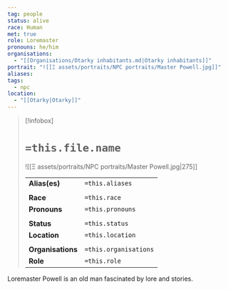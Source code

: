 ```yaml
---
tag: people
status: alive
race: Human
met: true
role: Loremaster
pronouns: he/him
organisations:
  - "[[Organisations/Otarky inhabitants.md|Otarky inhabitants]]"
portrait: "![[Ξ assets/portraits/NPC portraits/Master Powell.jpg]]"
aliases: 
tags:
  - npc
location:
  - "[[Otarky|Otarky]]"
---
```


> [!infobox] 
> 
> # `=this.file.name`
> ![[Ξ assets/portraits/NPC portraits/Master Powell.jpg|275]]
> 
> | | |
> | --- | --- |
> | **Alias(es)** | `=this.aliases` |
> | | | 
> | **Race** | `=this.race` |
> | **Pronouns** | `=this.pronouns` |
> | | | 
> | **Status** | `=this.status` | 
> | **Location** | `=this.location` |
> | | | 
> | **Organisations** | `=this.organisations` |
> | **Role** | `=this.role` |

Loremaster Powell is an old man fascinated by lore and stories. 